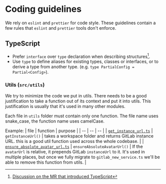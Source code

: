 # Coding guidelines

We rely on `eslint` and `prettier` for code style. These guidelines contain a few rules that `eslint` and `prettier` tools don't enforce.

## TypeScript

- Prefer `interface` over `type` declaration when describing structures[^1].
- Use `type` to define aliases for existing types, classes or interfaces, or to derive a type from another type. (e.g. `type PartialConfig = Partial<Config>`).

### Utils (`src/utils`)

We try to minimize the code we put in utils. There needs to be a good justification to take a function out of its context and put it into utils. This justification is usually that it's used in many other modules.

Each file in `utils` folder must contain only one function. The file name uses snake_case, the function name uses camelCase.

Example:
| file | function | purpose |
| -- | -- | -- |
| [`get_instance_url.ts`](../src/utils/get_instance_url.ts) | `getInstanceUrl()` | takes a workspace folder and returns GitLab instance URL. this is a good util function used across the whole codebase. |
| [`ensure_absolute_avatar_url.ts`](../src/utils/ensure_absolute_avatar_url.ts) | `ensureAbsoluteAvatarUrl()` | If the `avatarUrl` is relative, it prepends GitLab `instanceUrl` to it. It's used in multiple places, but once we fully migrate to `gitlab_new_service.ts` we'll be able to remove this function from utils. |

[^1]: [Discussion on the MR that introduced TypeScript](https://gitlab.com/gitlab-org/gitlab-vscode-extension/-/merge_requests/108#note_423512996)
